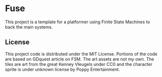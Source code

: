 # Fuse

This project is a template for a platformer using Finite State Machines to back the main systems. 

## License
This project code is distributed under the MIT License. Portions of the code are based on GDquest article on FSM. The art assets are not my own. The tiles are art from the great Kenney Vleugels under CC0 and the character sprite is under unknown license by Poppy Entertainment.  
 
